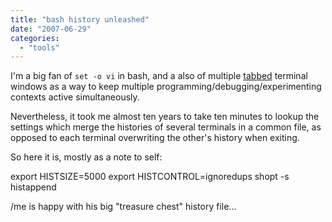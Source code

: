 ```yaml
---
title: "bash history unleashed"
date: "2007-06-29"
categories: 
  - "tools"
---
```


I'm a big fan of `set -o vi` in bash, and a also of multiple [tabbed](http://iterm.sourceforge.net/) terminal windows as a way to keep multiple programming/debugging/experimenting contexts active simultaneously.

Nevertheless, it took me almost ten years to take ten minutes to lookup the settings which merge the histories of several terminals in a common file, as opposed to each terminal overwriting the other's history when exiting.

So here it is, mostly as a note to self:

export HISTSIZE=5000
export HISTCONTROL=ignoredups
shopt -s histappend

/me is happy with his big "treasure chest" history file...
